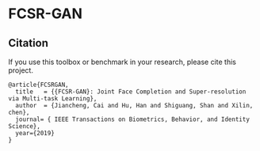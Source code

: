 # FCSR-GAN



## Citation

If you use this toolbox or benchmark in your research, please cite this project.

```
@article{FCSRGAN,
  title   = {{FCSR-GAN}: Joint Face Completion and Super-resolution via Multi-task Learning},
  author  = {Jiancheng, Cai and Hu, Han and Shiguang, Shan and Xilin, chen},
  journal= { IEEE Transactions on Biometrics, Behavior, and Identity Science},
  year={2019}
}
```
